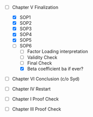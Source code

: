 - [ ] Chapter V Finalization
	- [x] SOP1
	- [x] SOP2
	- [x] SOP3
	- [x] SOP4
	- [x] SOP5
	- [ ] SOP6
		- [ ] Factor Loading interpretation
		- [ ] Validity Check
		- [ ] Final Check
		- [x] Beta coefficient ba if ever?
- [ ] Chapter VI Conclusion (c/o Syd)
- [ ] Chapter IV Restart
- [ ] Chapter I Proof Check
- [ ] Chapter III Proof Check

